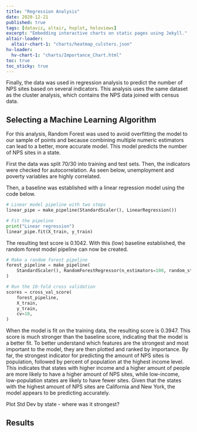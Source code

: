 ```yaml
---
title: "Regression Analysis"
date: 2020-12-21
published: true
tags: [dataviz, altair, hvplot, holoviews]
excerpt: "Embedding interactive charts on static pages using Jekyll."
altair-loader:
  altair-chart-1: "charts/heatmap_culsters.json"
hv-loader:
  hv-chart-1: "charts/Importance_Chart.html"
toc: true
toc_sticky: true
---
```


Finally, the data was used in regression analysis to predict the number of NPS sites based on
several indicators. This analysis uses the same dataset as the cluster analysis, which contains the
NPS data joined with census data.

## Selecting a Machine Learning Algorithm

For this analysis, Random Forest was used to avoid overfitting the model to our sample of points and
because combining multiple numeric estimators can lead to a better, more accurate model. This model predicts
the number of NPS sites in a state.


First the data was split 70/30 into training and test sets. Then, the indicators were checked for autocorrelation.
As seen below, unemployment and poverty variables are highly correlated.

<div id="altair-chart-1"></div>

Then, a baseline was established with a linear regression model using the code below.

```python
# Linear model pipeline with two steps
linear_pipe = make_pipeline(StandardScaler(), LinearRegression())

# Fit the pipeline
print("Linear regression")
linear_pipe.fit(X_train, y_train)
```

The resulting test score is 0.1042. With this (low) baseline established, the
random forest model pipeline can now be created.

```python
# Make a random forest pipeline
forest_pipeline = make_pipeline(
    StandardScaler(), RandomForestRegressor(n_estimators=100, random_state=42)
)

# Run the 10-fold cross validation
scores = cross_val_score(
    forest_pipeline,
    X_train,
    y_train,
    cv=10,
)
```
When the model is fit on the training data, the resulting score is 0.3947. This score is much stronger
than the baseline score, indicating that the model is a better fit. To better understand which features
are the strongest and most important to the model, they are then plotted and ranked by importance. By far, the strongest indicator
for predicting the amount of NPS sites is population, followed by percent of population at the highest income level.
This indicates that states with higher income and a higher amount of people are more likely to have a higher amount
of NPS sites, while low-income, low-population states are likely to have fewer sites. Given that the states with the
highest amount of NPS sites are California and New York, the model appears to be predicting accurately.

<div id="hv-chart-1"></div>



Plot Std Dev by state - where was it strongest?

## Results

